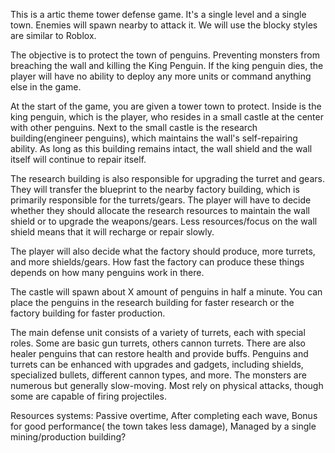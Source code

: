 This is a artic theme tower defense game. It's a single level and a single town. Enemies will spawn nearby to attack it. We will use the blocky styles are similar to Roblox.

The objective is to protect the town of penguins. Preventing monsters from breaching the wall and killing the King Penguin. If the king penguin dies, the player will have no ability to deploy any more units or command anything else in the game.

At the start of the game, you are given a tower town to protect. Inside is the king penguin, which is the player, who resides in a small castle at the center with other penguins. Next to the small castle is the research building(engineer penguins), which maintains the wall's self-repairing ability. As long as this building remains intact, the wall shield and the wall itself will continue to repair itself.

The research building is also responsible for upgrading the turret and gears. They will transfer the blueprint to the nearby factory building, which is primarily responsible for the turrets/gears. The player will have to decide whether they should allocate the research resources to maintain the wall shield or to upgrade the weapons/gears. Less resources/focus on the wall shield means that it will recharge or repair slowly.

The player will also decide what the factory should produce, more turrets, and more shields/gears. How fast the factory can produce these things depends on how many penguins work in there.

The castle will spawn about X amount of penguins in half a minute. You can place the penguins in the research building for faster research or the factory building for faster production.

The main defense unit consists of a variety of turrets, each with special roles. Some are basic gun turrets, others cannon turrets. There are also healer penguins that can restore health and provide buffs. Penguins and turrets can be enhanced with upgrades and gadgets, including shields, specialized bullets, different cannon types, and more. The monsters are numerous but generally slow-moving. Most rely on physical attacks, though some are capable of firing projectiles.

Resources systems:  Passive overtime, After completing each wave, Bonus for good performance( the town takes less damage),  Managed by a single mining/production building?
